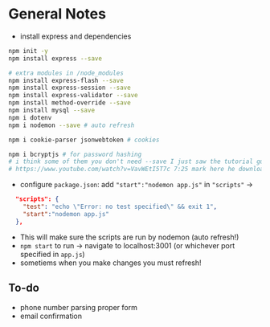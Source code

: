 # General Notes

* install express and dependencies

```bash
npm init -y
npm install express --save

# extra modules in /node_modules
npm install express-flash --save
npm install express-session --save
npm install express-validator --save
npm install method-override --save
npm install mysql --save
npm i dotenv
npm i nodemon --save # auto refresh

npm i cookie-parser jsonwebtoken # cookies

npm i bcryptjs # for password hashing
# i think some of them you don't need --save I just saw the tutorial guy do them
# https://www.youtube.com/watch?v=VavWEtI5T7c 7:25 mark here he downloads stuff
```

* configure `package.json`: add `"start":"nodemon app.js"` in `"scripts"` ->

```json
  "scripts": {
    "test": "echo \"Error: no test specified\" && exit 1",
    "start":"nodemon app.js"
  },
```
* This will make sure the scripts are run by nodemon (auto refresh!)
* `npm start` to run -> navigate to localhost:3001 (or whichever port specified in `app.js`)
* sometiems when you make changes you must refresh!

## To-do
* phone number parsing proper form
* email confirmation